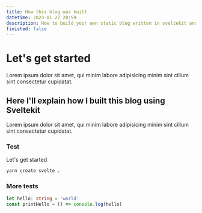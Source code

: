 ```yaml
---
title: How this blog was built
datetime: 2023-01-27 20:59
description: How to build your own static blog written in sveltekit and deploy it to GitHub Pages.
finished: false
---
```


# Let's get started

Lorem ipsum dolor sit amet, qui minim labore adipisicing minim sint cillum sint consectetur cupidatat.

## Here I'll explain how I built this blog using Sveltekit

Lorem ipsum dolor sit amet, qui minim labore adipisicing minim sint cillum sint consectetur cupidatat.

### Test

Let's get started

```bash
yarn create svelte .
```

### More tests

```typescript
let hello: string = 'world'
const printHello = () => console.log(hello)
```
